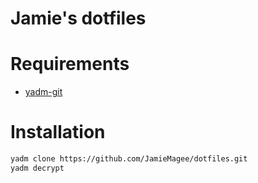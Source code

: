 # Jamie's dotfiles

# Requirements

- [yadm-git](https://aur.archlinux.org/packages/yadm-git/)

# Installation

```sh
yadm clone https://github.com/JamieMagee/dotfiles.git
yadm decrypt
```
